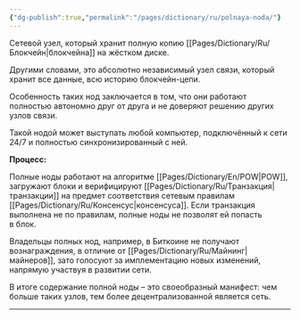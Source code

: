 ```yaml
---
{"dg-publish":true,"permalink":"/pages/dictionary/ru/polnaya-noda/"}
---
```



Сетевой узел, который хранит полную копию [[Pages/Dictionary/Ru/Блокчейн\|блокчейна]] на жёстком диске.

Другими словами, это абсолютно независимый узел связи, который хранит все данные, всю историю блокчейн-цепи.

Особенность таких нод заключается в том, что они работают полностью автономно друг от друга и не доверяют решению других узлов связи.

Такой нодой может выступать любой компьютер, подключённый к сети 24/7 и полностью синхронизированный с ней.

**Процесс:**

Полные ноды работают на алгоритме [[Pages/Dictionary/En/POW\|POW]], загружают блоки и верифицируют [[Pages/Dictionary/Ru/Транзакция\|транзакции]] на предмет соответствия сетевым правилам [[Pages/Dictionary/Ru/Консенсус\|консенсуса]]. Если транзакция выполнена не по правилам, полные ноды не позволят ей попасть в блок.

Владельцы полных нод, например, в Биткоине не получают вознаграждения, в отличие от [[Pages/Dictionary/Ru/Майнинг\|майнеров]], зато голосуют за имплементацию новых изменений, напрямую участвуя в развитии сети.

В итоге содержание полной ноды – это своеобразный манифест: чем больше таких узлов, тем более децентрализованной является сеть.

---
